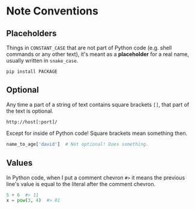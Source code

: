 # Note Conventions

## Placeholders

Things in `CONSTANT_CASE` that are not part of Python code (e.g. shell commands or any other text), it's meant as a **placeholder** for a real name, usually written in `snake_case`.

```
pip install PACKAGE
```

## Optional

Any time a part of a string of text contains square brackets `[]`, that part of the text is optional.

```
http://host[:port]/
```

Except for inside of Python code!
Square brackets mean something then.

```py
name_to_age['david']  # Not optional! Does something.
```

## Values

In Python code, when I put a comment chevron `#>` it means the previous line's value is equal to the literal after the comment chevron.

```py
5 + 6  #> 11
x = pow(3, 4)  #> 81
```
